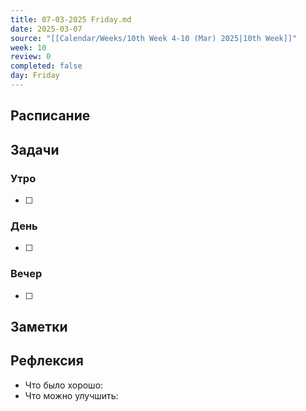 ```yaml
---
title: 07-03-2025 Friday.md
date: 2025-03-07
source: "[[Calendar/Weeks/10th Week 4-10 (Mar) 2025|10th Week]]"
week: 10
review: 0
completed: false
day: Friday
---
```



## Расписание

## Задачи

### Утро

- [ ]

### День

- [ ]

### Вечер

- [ ]

## Заметки

## Рефлексия

- Что было хорошо:
- Что можно улучшить: